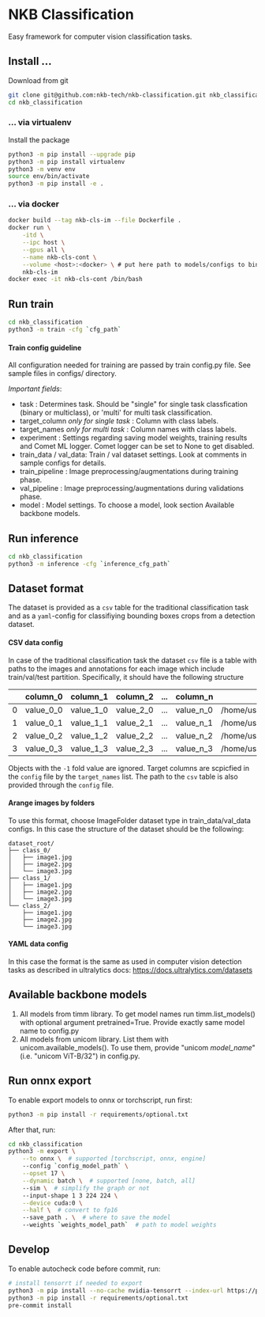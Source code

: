  # NKB Classification

Easy framework for computer vision classification tasks.

## Install ...

Download from git
```bash
git clone git@github.com:nkb-tech/nkb-classification.git nkb_classification
cd nkb_classification
```

### ... via virtualenv

Install the package
```bash
python3 -m pip install --upgrade pip
python3 -m pip install virtualenv
python3 -m venv env
source env/bin/activate
python3 -m pip install -e .
```

### ... via docker

```bash
docker build --tag nkb-cls-im --file Dockerfile .
docker run \
    -itd \
    --ipc host \
    --gpus all \
    --name nkb-cls-cont \
    --volume <host>:<docker> \ # put here path to models/configs to bind with docker image
    nkb-cls-im
docker exec -it nkb-cls-cont /bin/bash
```

## Run train

```bash
cd nkb_classification
python3 -m train -cfg `cfg_path`
```

#### Train config guideline
All configuration needed for training are passed by train config.py file.
See sample files in configs/ directory.

_Important fields_:
* task : Determines task. Should be "single" for single task classfication (binary or multiclass), or 'multi' for multi task classification.
* target_column *only for single task* : Column with class labels.
* target_names *only for multi task* : Column names with class labels.
* experiment : Settings regarding saving model weights, training results and Comet ML logger. Comet logger can be set to None to get disabled.
* train_data / val_data: Train / val dataset settings. Look at comments in sample configs for details.
* train_pipeline : Image preprocessing/augmentations during training phase.
* val_pipeline : Image preprocessing/augmentations during validations phase.
* model : Model settings. To choose a model, look section Available backbone models.

## Run inference

```bash
cd nkb_classification
python3 -m inference -cfg `inference_cfg_path`
```

## Dataset format
The dataset is provided as a `csv` table for the traditional classification task and as a `yaml`-config for classifiying bounding boxes crops from a detection dataset.

#### CSV data config
In case of the traditional classification task the dataset `csv` file is a table with paths to the images and annotations for each image which include train/val/test partition. Specifically, it should have the following structure

|| column_0 | column_1 | column_2 | ... | column_n | path | fold |
|-|---|---|---|---|---|---|---|
|0|value_0_0|value_1_0|value_2_0|...|value_n_0|/home/user/data/img_0.jpg|train|
|1|value_0_1|value_1_1|value_2_1|...|value_n_1|/home/user/data/img_1.jpg|val|
|2|value_0_2|value_1_2|value_2_2|...|value_n_2|/home/user/data/img_2.jpg|test|
|3|value_0_3|value_1_3|value_2_3|...|value_n_3|/home/user/data/img_3.jpg|-1|

Objects with the `-1` fold value are ignored. Target columns are scpicfied in the `config` file by the `target_names` list. The path to the `csv` table is also provided through the `config` file.

#### Arange images by folders
To use this format, choose ImageFolder dataset type in train_data/val_data configs. In this case the structure of the dataset should be the following:
```
dataset_root/
├── class_0/
│   ├── image1.jpg
│   ├── image2.jpg
│   └── image3.jpg
├── class_1/
│   ├── image1.jpg
│   ├── image2.jpg
│   └── image3.jpg
└── class_2/
    ├── image1.jpg
    ├── image2.jpg
    └── image3.jpg

```

#### YAML data config

In this case the format is the same as used in computer vision detection tasks as described in ultralytics docs: https://docs.ultralytics.com/datasets


## Available backbone models

1. All models from timm library. To get model names run timm.list_models() with optional argument pretrained=True.
Provide exactly same model name to config.py
2. All models from unicom library. List them with unicom.available_models().
To use them, provide "unicom *model_name*" (i.e. "unicom ViT-B/32") in config.py.

## Run onnx export

To enable export models to onnx or torchscript, run first:
```bash
python3 -m pip install -r requirements/optional.txt
```

After that, run:
```bash
cd nkb_classification
python3 -m export \
    --to onnx \  # supported [torchscript, onnx, engine]
    --config `config_model_path` \
    --opset 17 \
    --dynamic batch \  # supported [none, batch, all]
    --sim \  # simplify the graph or not
    --input-shape 1 3 224 224 \
    --device cuda:0 \
    --half \  # convert to fp16
    --save_path . \  # where to save the model
    --weights `weights_model_path`  # path to model weights
```

## Develop
To enable autocheck code before commit, run:
```bash
# install tensorrt if needed to export
python3 -m pip install --no-cache nvidia-tensorrt --index-url https://pypi.ngc.nvidia.com
python3 -m pip install -r requirements/optional.txt
pre-commit install
```
